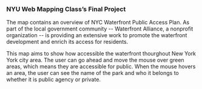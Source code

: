 ### NYU Web Mapping Class’s Final Project

The map contains an overview of NYC Waterfront Public Access Plan. As part of the local government community -- Waterfront Alliance, a nonprofit organization -- is providing an extensive work to promote the waterfront development and enrich its access for residents.

This map aims to show how accessible the waterfront thourghout New York York city area. The user can go ahead and move the mouse over green areas, which means they are accessible for public. When the mouse hovers an area, the user can see the name of the park and who it belongs to whether it is public agency or private.
